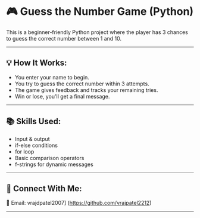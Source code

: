 # 🎮 Guess the Number Game (Python)

This is a beginner-friendly Python project where the player has 3 chances to guess the correct number between 1 and 10.

---

## 💡 How It Works:
- You enter your name to begin.
- You try to guess the correct number within 3 attempts.
- The game gives feedback and tracks your remaining tries.
- Win or lose, you'll get a final message.

---

## 📚 Skills Used:
- Input & output
- if-else conditions
- for loop
- Basic comparison operators
- f-strings for dynamic messages

---

## 🔗 Connect With Me:
📧 Email: vrajdpatel2007]
(https://github.com/vrajpatel2212)

---
